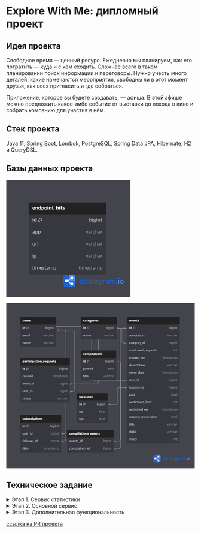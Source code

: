 # Explore With Me: дипломный проект

## Идея проекта
Свободное время — ценный ресурс. Ежедневно мы планируем, как его потратить — куда и с кем сходить. Сложнее всего в таком
планировании поиск информации и переговоры. Нужно учесть много деталей: какие намечаются мероприятия, свободны ли в этот
момент друзья, как всех пригласить и где собраться.

Приложение, которое вы будете создавать, — афиша. В этой афише можно предложить какое-либо событие от выставки до похода
в кино и собрать компанию для участия в нём.

## Стек проекта
Java 11, Spring Boot, Lombok, PostgreSQL, Spring Data JPA, Hibernate, H2 и QueryDSL.

## Базы данных проекта

![Сервис статистики](https://github.com/Chernosmaga/java-explore-with-me/blob/main/ewm-stats-service/service/src/main/resources/statistics.png)

![Основной сервис](https://github.com/Chernosmaga/java-explore-with-me/blob/main/ewm-main-service/src/main/resources/main-database.png)

## Техническое задание

<details>
 <summary> Этап 1. Сервис статистики </summary>
Первый этап — реализация сервиса статистики. Его функционал достаточно прост и ограничен, поэтому начать с него будет
лучше всего. Реализация сервиса статистики позволит вам разобраться со спецификацией API и основными требованиями ТЗ,
а также подготовить сборку проекта.

### На первом этапе необходимо:
 * Реализовать сервис статистики в соответствии со спецификацией:
[ewm-stats-service.json](https://raw.githubusercontent.com/yandex-praktikum/java-explore-with-me/main/ewm-stats-service-spec.json).
 * Реализовать HTTP-клиент для работы с сервисом статистики.
 * Подготовить сборку проекта.
 * Определится с тематикой дополнительной функциональности, которую вы будете реализовывать.

### Базовые требования
Разработка должна вестись в публичном репозитории, созданном на основе
[шаблона](https://github.com/yandex-praktikum/java-explore-with-me).

Весь код первого этапа разместите в отдельной ветке с именем `stat_svc`.

### Что будет проверяться
1. Работающая сборка проекта:
 * проект компилируется без ошибок;
 * сервис статистики успешно запускается в докер-контейнере;
 * экземпляр PostgreSQL для сервиса статистики успешно запускается в докер-контейнере.
2. Корректная работа сервиса статистики:
 * все эндпоинты отрабатывают в соответствии со спецификацией;
 * данные успешно сохраняются и выгружаются из базы данных;
 * реализован HTTP-клиент сервиса статистики.

💡 На этом этапе у вас две итерации проверки работы.

### Как подготовить сборку проекта
1. Учитывайте многомодульность.

Приложение дипломного проекта должно состоять из двух отдельно запускаемых сервисов — в контексте сборки проекта при
помощи Maven это означает, что проект будет многомодульным. Но это ещё не всё. Сами сервисы можно также разбить на подмодули.
Сервис статистики должен состоять из HTTP-сервиса и HTTP-клиента. Это значит, что модуль статистики можно разделить
на два подмодуля.
Механизм взаимодействия сервиса и клиента предполагает, что они будут использовать одни и те же объекты для запросов и
ответов. Исходя из этого, можно выделить еще один подмодуль, в котором будут размещены общие классы DTO.

2. Поработайте с файлами.
 * модули основного сервиса и сервиса статистики должны содержать `dockerfile`;
 * в корне проекта должен быть создан файл `docker-compose.yml`, описывающий запуск контейнеров с сервисами проекта и
базами данных для них.
 * файл `pom.xml`, описывающий сборку основного сервиса, на данном этапе должен содержать только указание
на родительский модуль и идентификатор артефакта.

3. Проверьте обязательные зависимости.

Одной из обязательных зависимостей в каждом из сервисов должен быть `Spring Boot Actuator`.
Вот идентификаторы для её добавления.
```
<dependency>
    <groupId>org.springframework.boot</groupId>
    <artifactId>spring-boot-starter-actuator</artifactId>
</dependency> 
```
### После завершения ревью
Когда все замечания ревьюера будут устранены и ваш Pull Request будет утверждён, не забудьте сделать слияние изменений
из ветки `stat_svc` в ветку `main`. Для этого перейдите в ваш Pull Request на платформе GitHub и нажмите кнопку
`Merge pull request`.

</details>

<details>
 <summary> Этап 2. Основной сервис </summary>

На прошлом этапе вы подготовили Maven-проект и модуль статистики, который состоит из HTTP-сервиса и HTTP-клиента.
Теперь пришло время реализации основного сервиса! Для начала просмотрите ещё раз техническое задание и изучите
[спецификацию API основного сервиса](https://raw.githubusercontent.com/yandex-praktikum/java-explore-with-me/main/ewm-main-service-spec.json).

### Базовые требования

Реализация должна вестись в отдельной ветке с именем `main_svc`. Эта ветка должна основываться на ветке `main` в которую
слиты изменения предыдущего этапа.

### Что будет проверяться

Работающая сборка проекта:

 * проект компилируется без ошибок;
 * основной сервис и сервис статистики успешно запускаются в Docker-контейнерах;
 * для каждого сервиса запускается свой экземпляр PostgreSQL в Docker-контейнере.

Корректная работа основного сервиса:

 * все эндпоинты отрабатывают в соответствии со спецификацией;
 * данные успешно сохраняются и выгружаются из базы данных;
 * основной сервис и сервис статистики корректно взаимодействуют;
 * реализация работы с данными не производит лишней нагрузки на базу данных.

💡 На этом этапе у вас три итерации проверки работы.

### После завершения ревью

Также же как и на первом этапе, после того, как все замечания ревьюера будут устранены и ваш `Pull Request` будет
утверждён — сделайте слияние изменений из ветки main-svc в ветку main. Для этого вам нужно перейти в ваш `Pull Request`
на платформе GitHub и нажать кнопку `Merge pull request`.
</details>

<details>
 <summary> Этап 3. Дополнительная функциональность </summary>

Вы уже спроектировали полноценное приложение — и бóльшая часть дипломной работы позади. Поздравляем!

Осталось последнее задание — реализация выбранной вами дополнительной функциональности. На этом этапе вам предстоит,
во-первых, реализовать саму функциональность, а также написать базовые Postman-тесты, которые будут
проверять её работоспособность.

### Базовые требования

Реализация должна вестись в отдельной ветке с именем `feature_NAME`, где `NAME` — краткое название
дополнительной функциональности:

* `comments` — комментарии к событиям;
* `subscriptions` — подписки на других пользователей;
* `rating_events` — лайки/дизлайки, рейтинг мероприятий;
* `location_processing` — администрирование локаций;
* `moderation_enhancement` — модерация событий администратором;

🔧 Ветка `feature_NAME` должна основываться на ветке `main` в которую слиты изменения предыдущего этапа.

### Что будет проверяться

* Работоспособность сервисов, реализованных на предыдущих этапах.
* Наличие базовых Postman-тестов. Они должны проверять коды ответов спроектированных вами
эндпоинтов в рамках реализации выбранной функциональности.
* Полнота и корректность реализации выбранной функциональности.

### Путь к Postman-коллекции

Вам нужно экспортировать Postman-коллекцию и сохранить её в папке Postman. Сам файл должен называться `feature.json`.
Путь к файлу в репозитории должен быть `postman/feature.json`.

💡 На этом этапе у вас три итерации проверки работы.

Последнее усилие — и вы у цели.

### Когда все готово

После того как диплом будет готов, его нужно сдать архивом. Это необходимо, чтобы сформировать цифровой след —
он будет олицетворять факт успешно завершенного обучения. Для этого сделайте следующее.

* В `Readme.md` добавьте ссылку на пул-реквест, открытый из ветки `feature_NAME` в `main`. Прикладывайте ссылку именно на
пул-реквест, а не на репозиторий, чтобы ревьюер мог оставить комментарии.
* В аккаунте GitHub выберите ветку — `feature_NAME`.
* Нажмите на кнопку “Code” и выберите “Download ZIP”.

Не забудьте обновлять архив перед каждой проверкой. Если код в архиве и репозитории будет отличаться, работа будет
отклонена от проверки. Как только работа будет зачтена, нажмите кнопку “Merge”, чтобы применить изменения из ветки с
фичей в `main`.

Поздравляем! Вы проделали огромную работу! Вас ждёт ваше последнее ревью в Практикуме. После него начнётся ваш
самостоятельный путь в профессии Java-разработчика!

</details>

[ссылка на PR проекта](https://github.com/Chernosmaga/java-explore-with-me/pull/4)